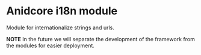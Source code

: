 Anidcore i18n module
====
Module for internationalize strings and urls.

**NOTE**
In the future we will separate the development of the framework from the modules
for easier deployment.